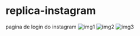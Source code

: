 # replica-instagram
pagina de login do instagram
![img1](https://user-images.githubusercontent.com/106773905/208467382-fe53d0b2-5996-4b62-84b0-3377152c1026.png)
![img2](https://user-images.githubusercontent.com/106773905/208467387-a0d41768-4272-4a24-996f-a5fe07ef0e04.png)
![img3](https://user-images.githubusercontent.com/106773905/208467397-0eb5786c-d2bc-4158-b88b-e6cc067ea81a.png)
